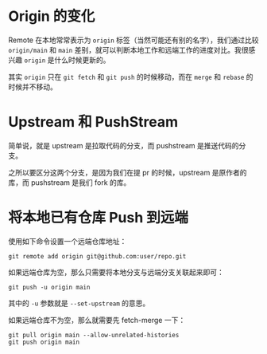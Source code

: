 # Origin 的变化

Remote 在本地常常表示为 `origin` 标签（当然可能还有别的名字），我们通过比较 `origin/main` 和 `main` 差别，就可以判断本地工作和远端工作的进度对比。我很感兴趣 `origin` 是什么时候更新的。

其实 `origin` 只在 `git fetch` 和 `git push` 的时候移动，而在 `merge` 和 `rebase` 的时候并不移动。

# Upstream 和 PushStream

简单说，就是 upstream 是拉取代码的分支，而 pushstream 是推送代码的分支。

之所以要区分这两个分支，是因为我们在提 pr 的时候，upstream 是原作者的库，而 pushstream 是我们 fork 的库。

# 将本地已有仓库 Push 到远端

使用如下命令设置一个远端仓库地址：

``` shell
git remote add origin git@github.com:user/repo.git
```

如果远端仓库为空，那么只需要将本地分支与远端分支关联起来即可：

``` shell
git push -u origin main
```

其中的 `-u` 参数就是 `--set-upstream` 的意思。

如果远端仓库不为空，那么就需要先 fetch-merge 一下：

``` shell
git pull origin main --allow-unrelated-histories
git push origin main
```
